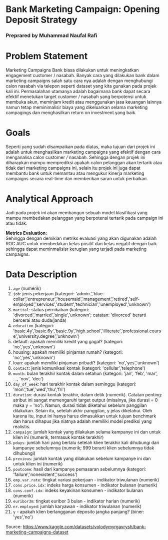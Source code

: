 # Bank Marketing Campaign: Opening Deposit Strategy
### Preprared by Muhammad Naufal Rafi

# Problem Statement

Marketing Campaigns Bank biasa dilakukan untuk meningkatkan engagement customer / nasabah. Banyak cara yang dilakukan bank dalam marketing campaigns salah satu cara nya adalah dengan menghubungi calon nasabah via telepon seperti dataset yang kita gunakan pada projek kali ini. Permasalahan utamanya adalah bagaimana bank dapat secara efektif menetukan target customer / nasabah yang berpotensi untuk membuka akun, meminjam kredit atau menggunakan jasa keuangan lainnya namun tetap meminimalisir biaya yang dikeluarkan selama marketing campagings dan menghasilkan return on investment yang baik.

# Goals

Seperti yang sudah disampaikan pada diatas, maka tujuan dari projek ini adalah untuk menghasilkan marketing campaigns yang efektif dengan cara menganalisa calon customer / nasabah. Sehingga dengan projek ini diharapkan mampu memprediksi apakah calon pelanggan akan tertarik atau tidak dari marketing campaigns ini, selain itu projek ini juga dapat membantu bank untuk memantau atau mengukur kinerja marketing campaigns secara real-time dan memberikan saran untuk perbaikan.

# Analytical Approach

Jadi pada projek ini akan membangun sebuah model klasifikasi yang mampu membedakan pelanggan yang berpotensi tertarik pada campaign ini atau tidak.

**Metrics Evaluation:**  
Sehingga dengan demikian metriks evaluasi yang akan digunakan adalah ROC AUC untuk membedakan kelas positif dan kelas negatif dengan baik sehingga dapat meminmalisisr kerugian yang terjadi pada marketing campaigns.

# Data Description
1.  `age` (numerik)
2.  `job`: jenis pekerjaan (kategori: 'admin.','blue-collar','entrepreneur','housemaid','management','retired','self-employed','services','student','technician','unemployed','unknown')
3.  `marital`: status pernikahan (kategori: 'divorced','married','single','unknown'; catatan: 'divorced' berarti bercerai atau duda/janda)
4.  `education` (kategori: 'basic.4y','basic.6y','basic.9y','high.school','illiterate','professional.course','university.degree','unknown')
5.  default: apakah memiliki kredit yang gagal? (kategori: 'no','yes','unknown')
6.  housing: apakah memiliki pinjaman rumah? (kategori: 'no','yes','unknown')
7.  loan: apakah memiliki pinjaman pribadi? (kategori: 'no','yes','unknown')
8.  `contact`: jenis komunikasi kontak (kategori: 'cellular','telephone')
9.  `month`: bulan terakhir kontak dalam setahun (kategori: 'jan', 'feb', 'mar', ..., 'nov', 'dec')
10.  `day_of_week`: hari terakhir kontak dalam seminggu (kategori: 'mon','tue','wed','thu','fri')
11.  `duration`: durasi kontak terakhir, dalam detik (numerik). Catatan penting: atribut ini sangat memengaruhi target output (misalnya, jika durasi = 0 maka y = 'no'). Namun, durasi tidak diketahui sebelum panggilan dilakukan. Selain itu, setelah akhir panggilan, y jelas diketahui. Oleh karena itu, input ini hanya harus dimasukkan untuk tujuan benchmark dan harus dihapus jika niatnya adalah memiliki model prediksi yang realistis.
12.  `campaign`: jumlah kontak yang dilakukan selama kampanye ini dan untuk klien ini (numerik, termasuk kontak terakhir)
13.  `pdays`: jumlah hari yang berlalu setelah klien terakhir kali dihubungi dari kampanye sebelumnya (numerik; 999 berarti klien sebelumnya tidak dihubungi)
14.  `previous`: jumlah kontak yang dilakukan sebelum kampanye ini dan untuk klien ini (numerik)
15.  `poutcome`: hasil dari kampanye pemasaran sebelumnya (kategori: 'failure','nonexistent','success')
16.  `emp.var.rate`: tingkat variasi pekerjaan - indikator triwulanan (numerik)
17.  `cons.price.idx`: indeks harga konsumen - indikator bulanan (numerik)
18.  `cons.conf.idx`: indeks keyakinan konsumen - indikator bulanan (numerik)
19.  `euribor3m`: tingkat euribor 3 bulan - indikator harian (numerik)
20.  `nr.employed`: jumlah karyawan - indikator triwulanan (numerik)
21.  `y` - apakah klien berlangganan deposito jangka panjang? (biner: 'yes','no')

Source: https://www.kaggle.com/datasets/volodymyrgavrysh/bank-marketing-campaigns-dataset
